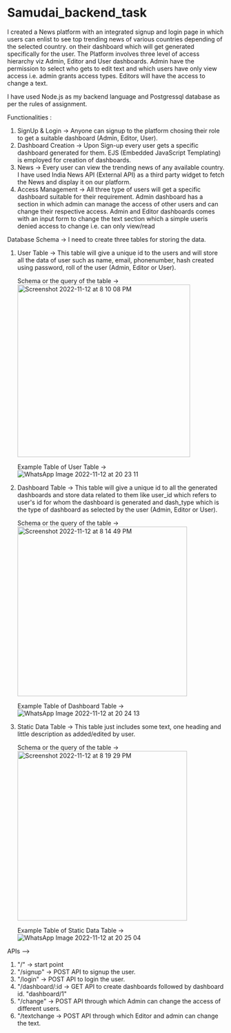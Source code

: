 # Samudai_backend_task

I created a News platform with an integrated signup and login page in which users can enlist to see top trending news of various countries depending of the selected country. on their dashboard which will get generated specifically for the user. The Platform involves three level of access hierarchy viz Admin, Editor and User dashboards. Admin have the permission to select who gets to edit text and which users have only view access i.e. admin grants access types. Editors will have the access to change a text.

I have used Node.js as my backend language and Postgressql database as per the rules of assignment.

Functionalities :
  1. SignUp & Login -> Anyone can signup to the platform chosing their role to get a suitable dashboard (Admin, Editor, User).
  2. Dashboard Creation -> Upon Sign-up every user gets a specific dashboard generated for them. EJS (Embedded JavaScript Templating) is employed for            creation of dashboards.
  2. News -> Every user can view the trending news of any available country. I have used India News API (External API) as a third party widget to fetch the      News and display it on our platform. 
  3. Access Management -> All three type of users will get a specific dashboard suitable for their requirement. Admin dashboard has a section in which          admin can manage the access of other users and can change their respective access. Admin and Editor dashboards comes with an input form to change the      text section which a simple useris denied access to change i.e. can only view/read
 
 Database Schema -> I need to create three tables for storing the data.
   1. User Table -> This table will give a unique id to the users and will store all the data of user such as name, email, phonenumber, 
      hash created using password, roll of the user (Admin, Editor or User).
      
      Schema or the query of the table ->
      <img width="400" alt="Screenshot 2022-11-12 at 8 10 08 PM" src="https://user-images.githubusercontent.com/47215824/201479347-366b9c56-fcf4-4e7a-98a0-21ed19203f06.png">
      
      Example Table of User Table ->
      ![WhatsApp Image 2022-11-12 at 20 23 11](https://user-images.githubusercontent.com/47215824/201480053-8f76f4a7-e9c5-4606-a9a4-1fac75e39394.jpeg)

   2. Dashboard Table -> This table will give a unique id to all the generated dashboards and store data related to them like user_id which refers to             user's id for whom the dashboard is generated and dash_type which is the type of dashboard as selected by the user (Admin, Editor or User).
      
      Schema or the query of the table ->
      <img width="393" alt="Screenshot 2022-11-12 at 8 14 49 PM" src="https://user-images.githubusercontent.com/47215824/201479562-bb10e0cc-22c5-491a-8ee4-a72851af61cc.png">

      Example Table of Dashboard Table ->
      ![WhatsApp Image 2022-11-12 at 20 24 13](https://user-images.githubusercontent.com/47215824/201480102-874451f5-adff-49d4-b931-84bd56015ec6.jpeg)

   3. Static Data Table -> This table just includes some text, one heading and little description as added/edited by user.
   
      Schema or the query of the table ->
      <img width="393" alt="Screenshot 2022-11-12 at 8 19 29 PM" src="https://user-images.githubusercontent.com/47215824/201479756-f8c5c903-8c5c-4b23-b2fa-f9d4e557fb3d.png">
               
      Example Table of Static Data Table ->
      ![WhatsApp Image 2022-11-12 at 20 25 04](https://user-images.githubusercontent.com/47215824/201480128-83296250-3b16-4db2-970a-9292c7a9fb40.jpeg)
      
 APIs -->
  1. "/" -> start point
  2. "/signup" -> POST API to signup the user.
  3. "/login" -> POST API to login the user.
  4. "/dashboard/:id -> GET API to create dashboards followed by dashboard id. "dashboard/1"
  5. "/change" -> POST API through which Admin can change the access of different users.
  6. "/textchange -> POST API through which Editor and admin can change the text.
  
  
